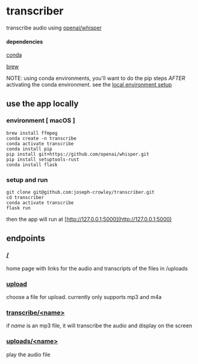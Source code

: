# transcriber
transcribe audio using [openai/whisper](https://github.com/openai/whisper.git)

#### dependencies 
[conda](https://docs.conda.io/en/latest/miniconda.html)

[brew](https://brew.sh/)


NOTE: using conda environments, you'll want to do the pip steps _AFTER_ activating the conda environment. see the [local environment setup](https://github.com/joseph-crowley/transcriber/blob/main/README.md#use-the-app-locally)

## use the app locally
### environment [ macOS ]
```
brew install ffmpeg
conda create -n transcribe
conda activate transcribe
conda install pip 
pip install git+https://github.com/openai/whisper.git 
pip install setuptools-rust
conda install flask
```
### setup and run
```
git clone git@github.com:joseph-crowley/transcriber.git
cd transcriber
conda activate transcribe
flask run
```
then the app will run at [http://127.0.0.1:5000](http://127.0.0.1:5000)

## endpoints

### [/](http://127.0.0.1:5000) 
home page with links for the audio and transcripts of the files in /uploads 

### [upload](http://127.0.0.1:5000/upload)
choose a file for upload. currently only supports mp3 and m4a

### [transcribe/\<name\>](http://127.0.0.1:5000/transcribe/audio.mp3)
if _name_ is an mp3 file, it will transcribe the audio and display on the screen

### [uploads/\<name\>](http://127.0.0.1:5000/uploads/audio.mp3)
play the audio file
